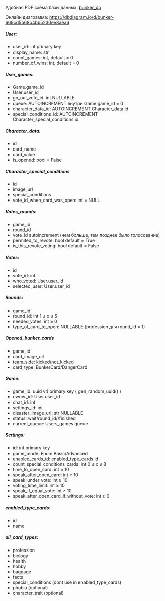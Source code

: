 Удобная PDF схема базы данных: [bunker_db](bunker_db.pdf)

Онлайн диаграмма: https://dbdiagram.io/d/bunker-669cd5b68b4bb5230ee8aea6

##### User:
- user_id: int primary key
- display_name: str
- count_games: int, default = 0
- number_of_wins: int, default = 0

##### User_games:
- Game.game_id
- User.user_id
- go_out_vote_id: int NULLABLE
- queue: AUTOINCREMENT внутри Game.game_id = 0
- character_data_id:  AUTOINCREMENT Character_data.id
- special_conditions_id:  AUTOINCREMENT Character_special_conditions.id

##### Character_data:
- id
- card_name
- card_value
- is_opened: bool = False

##### Character_special_conditions
- id
- image_url
- special_conditions
- vote_id_when_card_was_open: int = NULL

##### Votes_rounds:
- game_id
- round_id
- vote_id autoincrement (чем больше, тем позднее было голосование)
- permited_to_revote: bool default = True
- is_this_revote_voting: bool default = False

##### Votes:
- id
- vote_id: int
- who_voted: User.user_id
- selected_user: User.user_id

##### Rounds:
- game_id
- round_id: int 1 ≤ x ≤ 5
- needed_votes: int ≥ 0
- type_of_card_to_open: NULLABLE (profession для round_id = 1)
##### Opened_bunker_cards
- game_id
- card_image_url
- team_side: kicked/not_kicked
- card_type: BunkerCard/DangerCard

##### Game:
- game_id: uuid v4 primary key ( gen_random_uuid() )
- owner_id: User.user_id
- chat_id: int
- settings_id: int
- disaster_image_url: str NULLABLE
- status: wait/round_id//finished
- current_queue: Users_games.queue

##### Settings:
- id: int primary key
- game_mode: Enum Basic/Advanced
- enabled_cards_id: enabled_type_cards.id
- count_special_conditions_cards: int 0 ≤ x ≤ 8
- time_to_open_card: int ≥ 10
- speak_after_open_card: int ≥ 10
- speak_under_vote: int ≥ 10
- voting_time_limit: int ≥ 10
- speak_if_equal_vote: int ≥ 10
- speak_after_open_card_if_without_vote: int ≥ 0

##### enabled_type_cards:
- id
- name

##### all_card_types:
- profession
- biology
- health
- hobby
- baggage
- facts
- special_conditions (dont use in enabled_type_cards)
- phobia (optional)
- character_trait (optional)
